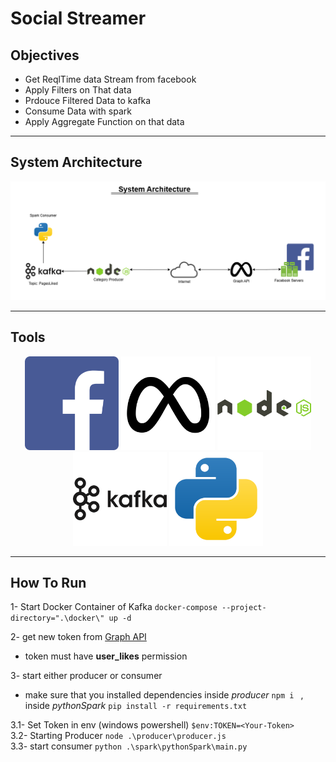 # Social Streamer

## Objectives

* Get ReqlTime data Stream from facebook
* Apply Filters on That data
* Prdouce Filtered Data to kafka
* Consume Data with spark
* Apply Aggregate Function on that data

---

## System Architecture
<p>
<img src='./SocialStreamer.png' alt='sys arch' >
</p>

---

## Tools

<p style='text-align: center'>
<img src='./icons/facebook-icon-logo-svgrepo-com.svg' alt='facebook logo' width=150>
<img src='./icons/meta-logo-facebook-svgrepo-com.svg' alt='meta facebook logo' width=150>
<img src='./icons/nodejs-logo-svgrepo-com.svg' alt='nodejs logo' width=150>
<img src='./icons/kafka-svgrepo-com.svg' alt='kafka logo' width=150>
<img src='./icons/python-svgrepo-com.svg' alt='python logo' width=150>
</p>

---

## How To Run

1- Start Docker Container of Kafka ` docker-compose --project-directory=".\docker\" up -d `

2- get new token from [Graph API](https://developers.facebook.com/tools/explorer/)

* token must have __user_likes__ permission
  
3- start either producer or consumer

* make sure that you installed dependencies inside *producer* `npm i ` , inside *pythonSpark* `pip install -r requirements.txt`
   

3.1- Set Token in env (windows powershell) `$env:TOKEN=<Your-Token>`
<br>
3.2- Starting Producer ` node .\producer\producer.js `
<br>
3.3- start consumer ` python .\spark\pythonSpark\main.py `

